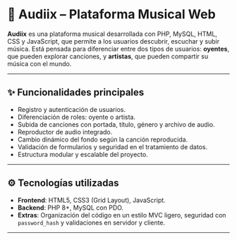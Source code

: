 
# 🎵 Audiix – Plataforma Musical Web

**Audiix** es una plataforma musical desarrollada con PHP, MySQL, HTML, CSS y JavaScript, que permite a los usuarios descubrir, escuchar y subir música. Está pensada para diferenciar entre dos tipos de usuarios: **oyentes**, que pueden explorar canciones, y **artistas**, que pueden compartir su música con el mundo.

---

## ✨ Funcionalidades principales

- Registro y autenticación de usuarios.
- Diferenciación de roles: oyente o artista.
- Subida de canciones con portada, título, género y archivo de audio.
- Reproductor de audio integrado.
- Cambio dinámico del fondo según la canción reproducida.
- Validación de formularios y seguridad en el tratamiento de datos.
- Estructura modular y escalable del proyecto.

---

## ⚙️ Tecnologías utilizadas

- **Frontend**: HTML5, CSS3 (Grid Layout), JavaScript.
- **Backend**: PHP 8+, MySQL con PDO.
- **Extras**: Organización del código en un estilo MVC ligero, seguridad con `password_hash` y validaciones en servidor y cliente.

---

